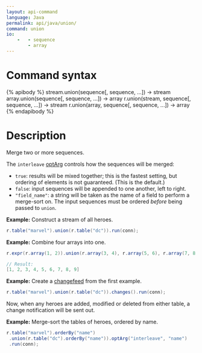 ```yaml
---
layout: api-command
language: Java
permalink: api/java/union/
command: union
io:
    -   - sequence
        - array
---
```


# Command syntax #

{% apibody %}
stream.union(sequence[, sequence, ...]) &rarr; stream
array.union(sequence[, sequence, ...]) &rarr; array
r.union(stream, sequence[, sequence, ...]) &rarr; stream
r.union(array, sequence[, sequence, ...]) &rarr; array
{% endapibody %}

# Description #

Merge two or more sequences.

The `interleave` [optArg](/api/java/optarg) controls how the sequences will be merged:

* `true`: results will be mixed together; this is the fastest setting, but ordering of elements is not guaranteed. (This is the default.)
* `false`: input sequences will be appended to one another, left to right.
* `"field_name"`: a string will be taken as the name of a field to perform a merge-sort on. The input sequences must be ordered _before_ being passed to `union`.

__Example:__ Construct a stream of all heroes.

```java
r.table("marvel").union(r.table("dc")).run(conn);
```

__Example:__ Combine four arrays into one.

```java
r.expr(r.array(1, 2)).union(r.array(3, 4), r.array(5, 6), r.array(7, 8, 9)).run(conn);

// Result:
[1, 2, 3, 4, 5, 6, 7, 8, 9]
```

__Example:__ Create a [changefeed][cf] from the first example.

```java
r.table("marvel").union(r.table("dc")).changes().run(conn);
```

Now, when any heroes are added, modified or deleted from either table, a change notification will be sent out.

[cf]: /docs/changefeeds/java

__Example:__ Merge-sort the tables of heroes, ordered by name.

```java
r.table("marvel").orderBy("name")
 .union(r.table("dc").orderBy("name")).optArg("interleave", "name")
 .run(conn);
```
